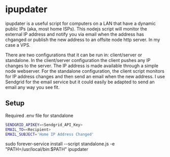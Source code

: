 # ipupdater

ipupdater is a useful script for computers on a LAN that have a dynamic public IPs (aka, most home ISPs). This nodejs script will monitor the external IP address and notify you via email when the address has chganged or publish the new address to an offsite node http server. In my case a VPS.

There are two configurations that it can be run in: client/server or standalone. In the client/server configuration the client pushes any IP changes to the server. The IP address is made available through a simple node webserver. For the standalone configuration, the client script monitors for IP address changes and then send an email when the new address. I use Sendgrid for the email service but it could easily be adapted to send an email any way you see fit.

## Setup


Required .env file for standalone
```bash
SENDGRID_APIKEY=<Sendgrid_API_Key>
EMAIL_TO=<Recipient>
EMAIL_SUBJECT='Home IP Address Changed'
```

sudo forever-service install --script standalone.js -e "PATH=/usr/local/bin:\$PATH" ipupdater
